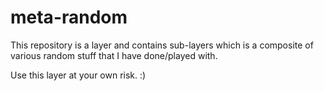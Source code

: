 meta-random
===========

This repository is a layer and contains sub-layers which is a composite of
various random stuff that I have done/played with.

Use this layer at your own risk. :)

